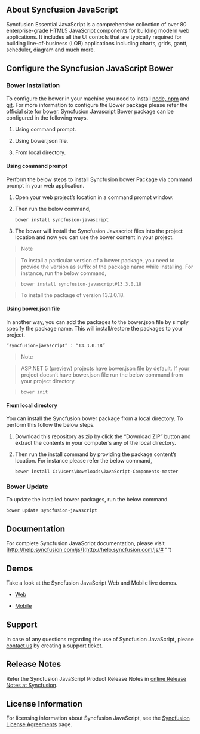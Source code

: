 ## About Syncfusion JavaScript

Syncfusion Essential JavaScript is a comprehensive collection of over 80 enterprise-grade HTML5 JavaScript components for building modern web applications. It includes all the UI controls that are typically required for building line-of-business (LOB) applications including charts, grids, gantt, scheduler, diagram and much more.
## Configure the Syncfusion JavaScript Bower

### Bower Installation

To configure the bower in your machine you need to install [node, npm](http://nodejs.org/# "") and [git](http://git-scm.org/# ""). For more information to configure the Bower package please refer the official site for [bower](http://bower.io/#install-bower ""). 
Syncfusion Javascript Bower package can be configured in the following ways.

1. Using command prompt.

2. Using bower.json file.

3. From local directory.

#### Using command prompt

Perform the below steps to install Syncfusion bower Package via command prompt in your web application.

1. Open your web project’s location in a command prompt window.

2. Then run the below command,
   
   ~~~
   bower install syncfusion-javascript
   ~~~
   
3. The bower will install the Syncfusion Javascript files into the project location and now you can use the bower content in your project.

>Note

>To install a particular version of a bower package, you need to provide the version as suffix of the package name while installing. For instance, run the below command,
 
>~~~
>bower install syncfusion-javascript#13.3.0.18
>~~~

>To install the package of version 13.3.0.18.

#### Using bower.json file

In another way, you can add the packages to the bower.json file by simply specify the package name. This will install/restore the packages to your project.

~~~ 
“syncfusion-javascript” : “13.3.0.18”
~~~

>Note

>ASP.NET 5 (preview) projects have bower.json file by default. If your project doesn’t have bower.json file run the below command from your project directory.

>~~~
>bower init
>~~~

#### From local directory

You can install the Syncfusion bower package from a local directory. To perform this follow the below steps.

1. Download this repository as zip by click the “Download ZIP” button and extract the contents in your computer’s any of the local directory. 

2. Then run the install command by providing the package content’s location. For instance please refer the below command,

   ~~~
   bower install C:\Users\Downloads\JavaScript-Components-master
   ~~~

### Bower Update

To update the installed bower packages, run the below command.

~~~
bower update syncfusion-javascript
~~~
## Documentation

For complete Syncfusion JavaScript documentation, please visit [http://help.syncfusion.com/js/](http://help.syncfusion.com/js/# "")

## Demos

Take a look at the Syncfusion JavaScript Web and Mobile live demos.

* [Web](http://js.syncfusion.com/demos/web/# "")

* [Mobile](http://js.syncfusion.com/demos/mobile/# "")

## Support

In case of any questions regarding the use of Syncfusion JavaScript, please [contact us](http://www.syncfusion.com/support/# "") by creating a support ticket.

## Release Notes

Refer the Syncfusion JavaScript Product Release Notes in [online Release Notes at Syncfusion](http://files2.syncfusion.com/Installs/v13.3.0.18/ReleaseNotes/JavaScript.html# "").

## License Information

For licensing information about Syncfusion JavaScript, see the [Syncfusion License Agreements](https://www.syncfusion.com/sales/licensing# "") page.
